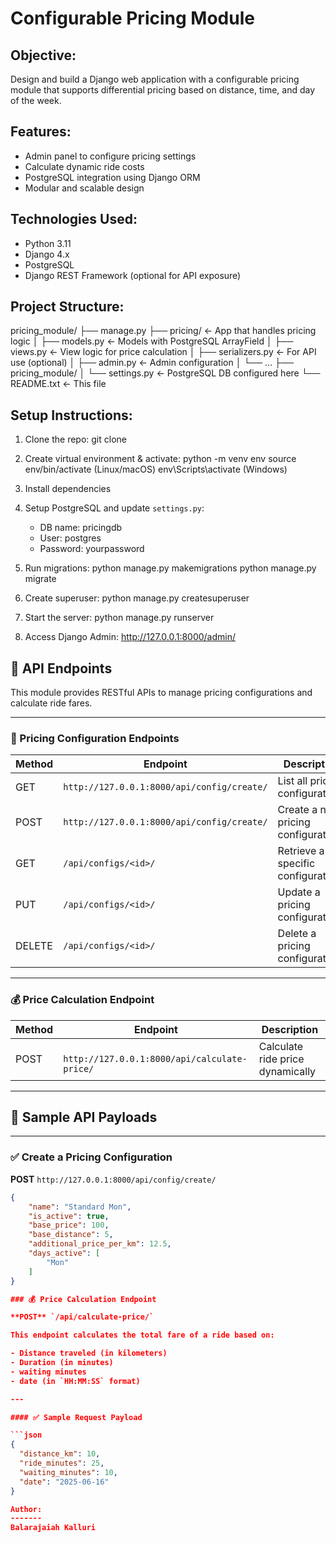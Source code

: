 Configurable Pricing Module
===========================

Objective:
----------
Design and build a Django web application with a configurable pricing module
that supports differential pricing based on distance, time, and day of the week.

Features:
---------
- Admin panel to configure pricing settings
- Calculate dynamic ride costs
- PostgreSQL integration using Django ORM
- Modular and scalable design

Technologies Used:
------------------
- Python 3.11
- Django 4.x
- PostgreSQL
- Django REST Framework (optional for API exposure)

Project Structure:
------------------
pricing_module/
├── manage.py
├── pricing/                  ← App that handles pricing logic
│   ├── models.py             ← Models with PostgreSQL ArrayField
│   ├── views.py              ← View logic for price calculation
│   ├── serializers.py        ← For API use (optional)
│   ├── admin.py              ← Admin configuration
│   └── ...
├── pricing_module/
│   └── settings.py           ← PostgreSQL DB configured here
└── README.txt                ← This file

Setup Instructions:
-------------------
1. Clone the repo:
   git clone <your-repo-url>

2. Create virtual environment & activate:
   python -m venv env
   source env/bin/activate  (Linux/macOS)
   env\Scripts\activate     (Windows)

3. Install dependencies
   

4. Setup PostgreSQL and update `settings.py`:
   - DB name: pricingdb
   - User: postgres
   - Password: yourpassword

5. Run migrations:
   python manage.py makemigrations
   python manage.py migrate

6. Create superuser:
   python manage.py createsuperuser

7. Start the server:
   python manage.py runserver

8. Access Django Admin:
   http://127.0.0.1:8000/admin/

## 📡 API Endpoints

This module provides RESTful APIs to manage pricing configurations and calculate ride fares.

---

### 🔧 Pricing Configuration Endpoints

| Method | Endpoint                  | Description                          |
|--------|---------------------------|--------------------------------------|
| GET    | `http://127.0.0.1:8000/api/config/create/`           | List all pricing configurations      |
| POST   | `http://127.0.0.1:8000/api/config/create/`           | Create a new pricing configuration   |
| GET    | `/api/configs/<id>/`      | Retrieve a specific configuration    |
| PUT    | `/api/configs/<id>/`      | Update a pricing configuration       |
| DELETE | `/api/configs/<id>/`      | Delete a pricing configuration       |

---

### 💰 Price Calculation Endpoint

| Method | Endpoint                 | Description                           |
|--------|--------------------------|---------------------------------------|
| POST   | ` http://127.0.0.1:8000/api/calculate-price/`  | Calculate ride price dynamically      |

---

## 🧪 Sample API Payloads

---

### ✅ Create a Pricing Configuration

**POST** `http://127.0.0.1:8000/api/config/create/`

```json
{
    "name": "Standard Mon",
    "is_active": true,
    "base_price": 100,
    "base_distance": 5,
    "additional_price_per_km": 12.5,
    "days_active": [
        "Mon"
    ]
}

### 💰 Price Calculation Endpoint

**POST** `/api/calculate-price/`

This endpoint calculates the total fare of a ride based on:

- Distance traveled (in kilometers)
- Duration (in minutes)
- waiting minutes
- date (in `HH:MM:SS` format)

---

#### ✅ Sample Request Payload

```json
{
  "distance_km": 10,
  "ride_minutes": 25,
  "waiting_minutes": 10,
  "date": "2025-06-16"
}

Author:
-------
Balarajaiah Kalluri
